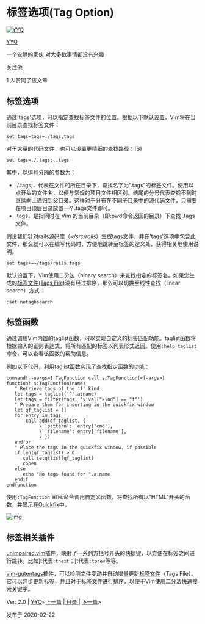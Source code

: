 # 标签选项(Tag Option)

[![YYQ](https://pic1.zhimg.com/v2-c4432de041354a82800b86e53483c9c7_xs.jpg?source=172ae18b)](https://www.zhihu.com/people/anthony.yuan)

[YYQ](https://www.zhihu.com/people/anthony.yuan)

一个安静的家伙 对大多数事情都没有兴趣

关注他

1 人赞同了该文章

## 标签选项

通过'tags'选项，可以指定查找标签文件的位置。根据以下默认设置，Vim将在当前目录查找标签文件：

```vim
set tags=tags=./tags,tags
```

对于大量的代码文件，也可以设置更精细的查找路径：[[S\]](https://www.zhihu.com/question/47691414/answer/373700711)

```vim
set tags=./.tags;,.tags
```

其中，以逗号分隔的参数为：

- ./.tags;，代表在文件的所在目录下，查找名字为“.tags”的标签文件。使用以点开头的文件名，以便与常规的项目文件相区别。结尾的分号代表查找不到时继续向上递归到父目录。这样对于分布在不同子目录中的源代码文件，只需要在项目顶层目录放置一个.tags文件即可。
- .tags，是指同时在 Vim 的当前目录（即:pwd命令返回的目录）下查找 .tags 文件。

假设我们针对rails源码库（*~/src/rails*）生成tags文件，并在'tags'选项中包含此文件，那么就可以在编写代码时，方便地跳转至标签的定义处，获得相关地使用说明。

```vim
set tags+=~/tags/rails.tags
```

默认设置下，Vim使用二分法（binary search）来查找指定的标签名。如果您生成的[标签文件(Tags File)](https://link.zhihu.com/?target=http%3A//yyq123.github.io/learn-vim/learn-vi-79-01-Tag-File.html)没有经过排序，那么可以切换至线性查找（linear search）方式：

```vim
:set notagbsearch
```

## 标签函数

通过调用Vim内置的taglist函数，可以实现自定义的标签匹配功能。taglist函数将根据输入的正则表达式，将所有匹配的标签以列表形式返回。使用`:help taglist`命令，可以查看该函数的帮助信息。

例如以下代码，利用taglist函数实现了查找指定函数的功能：

```vim
command! -nargs=1 TagFunction call s:TagFunction(<f-args>) 
function! s:TagFunction(name)
   " Retrieve tags of the 'f' kind 
   let tags = taglist('^'.a:name)
   let tags = filter(tags, 'v:val["kind"] == "f"')
   " Prepare them for inserting in the quickfix window
   let qf_taglist = []   
   for entry in tags
       call add(qf_taglist, {
            \ 'pattern':  entry['cmd'],
            \ 'filename': entry['filename'],
            \ })
   endfor
   " Place the tags in the quickfix window, if possible
   if len(qf_taglist) > 0 
      call setqflist(qf_taglist)
      copen
   else
      echo "No tags found for ".a:name
   endif
endfunction 
```

使用`:TagFunction HTML`命令调用自定义函数，将查找所有以“HTML”开头的函数，并显示在[Quickfix](https://link.zhihu.com/?target=https%3A//yyq123.github.io/learn-vim/learn-vi-70-01-QuickFix.html)中。

![img](https://pic1.zhimg.com/80/v2-eb26afcde9caa4cf923d812c80ca78c4_720w.jpg)

## 标签相关插件

[unimpaired.vim](https://link.zhihu.com/?target=http%3A//www.vim.org/scripts/script.php%3Fscript_id%3D1590)插件，映射了一系列方括号开头的快捷键，以方便在标签之间进行跳转。比如]t代表`:tnext`；[t代表`:tprev`等等。

[vim-gutentags](https://link.zhihu.com/?target=https%3A//github.com/ludovicchabant/vim-gutentags)插件，可以检测文件变动并自动增量更新[标签文件](https://link.zhihu.com/?target=http%3A//yyq123.github.io/learn-vim/learn-vi-79-01-Tag-File.html)（Tags File）。它可以异步更新标签，并且对于标签文件进行排序，以便于Vim使用二分法快速搜索关键字。

Ver: 2.0 | [YYQ](mailto:yyq123@gmail.com)<[上一篇](https://link.zhihu.com/?target=http%3A//yyq123.github.io/learn-vim/learn-vi-79-02-Tag-SingleMatch.html) |[ 目录 ](https://link.zhihu.com/?target=http%3A//yyq123.github.com/learn-vim/learn-vi-00-00-TOC.html)| [下一篇](https://link.zhihu.com/?target=http%3A//yyq123.github.io/learn-vim/learn-vi-79-03-Tag-MultipleTags.html)>

发布于 2020-02-22